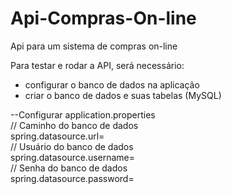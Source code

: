 # Api-Compras-On-line
Api para um sistema de compras on-line

 Para testar e rodar a API, será necessário:   
 
 - configurar o banco de dados na aplicação
 - criar o banco de dados e suas tabelas (MySQL)
 
 --Configurar application.properties                                                                                                                                                
        // Caminho do banco de dados                                                                                                                                                
        spring.datasource.url=                                                                                                                                                                                                                                            
        // Usuário do banco de dados                                                                                                                                                
        spring.datasource.username=                                                                                                                                                             
        // Senha do banco de dados                                                                                                                                                      
        spring.datasource.password=                                                                                                                                                          
